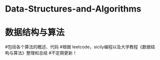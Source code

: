 # Data-Structures-and-Algorithms
# 数据结构与算法
#包括各个算法的概述、代码
#根据 leetcode，sicily编程以及大学教程《数据结构与算法》整理和总结
#不定期更新！
